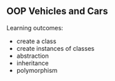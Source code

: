 ## OOP Vehicles and Cars

Learning outcomes:
- create a class
- create instances of classes
- abstraction
- inheritance 
- polymorphism  

